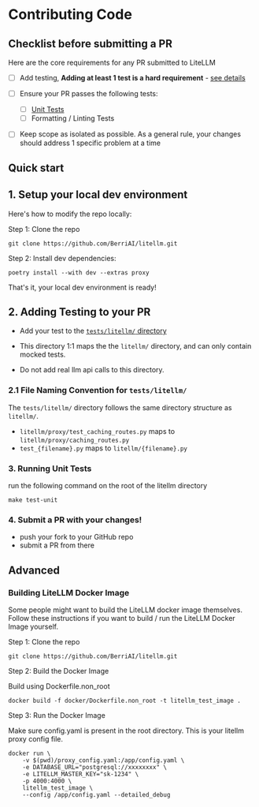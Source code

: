 # Contributing Code

## **Checklist before submitting a PR**

Here are the core requirements for any PR submitted to LiteLLM


- [ ] Add testing, **Adding at least 1 test is a hard requirement** - [see details](#2-adding-testing-to-your-pr)
- [ ] Ensure your PR passes the following tests:
    - [ ] [Unit Tests](#3-running-unit-tests)
    - [ ] Formatting / Linting Tests
- [ ] Keep scope as isolated as possible. As a general rule, your changes should address 1 specific problem at a time



## Quick start

## 1. Setup your local dev environment


Here's how to modify the repo locally:

Step 1: Clone the repo

```shell
git clone https://github.com/BerriAI/litellm.git
```

Step 2: Install dev dependencies:

```shell
poetry install --with dev --extras proxy
```

That's it, your local dev environment is ready!

## 2. Adding Testing to your PR

- Add your test to the [`tests/litellm/` directory](https://github.com/BerriAI/litellm/tree/main/tests/litellm)

- This directory 1:1 maps the the `litellm/` directory, and can only contain mocked tests.
- Do not add real llm api calls to this directory.

### 2.1 File Naming Convention for `tests/litellm/`

The `tests/litellm/` directory follows the same directory structure as `litellm/`.

- `litellm/proxy/test_caching_routes.py` maps to `litellm/proxy/caching_routes.py`
- `test_{filename}.py` maps to `litellm/{filename}.py`

### 3. Running Unit Tests

run the following command on the root of the litellm directory

```shell
make test-unit
```

### 4. Submit a PR with your changes!

- push your fork to your GitHub repo
- submit a PR from there


## Advanced
### Building LiteLLM Docker Image 

Some people might want to build the LiteLLM docker image themselves. Follow these instructions if you want to build / run the LiteLLM Docker Image yourself.

Step 1: Clone the repo

```shell
git clone https://github.com/BerriAI/litellm.git
```

Step 2: Build the Docker Image

Build using Dockerfile.non_root

```shell
docker build -f docker/Dockerfile.non_root -t litellm_test_image .
```

Step 3: Run the Docker Image

Make sure config.yaml is present in the root directory. This is your litellm proxy config file.

```shell
docker run \
    -v $(pwd)/proxy_config.yaml:/app/config.yaml \
    -e DATABASE_URL="postgresql://xxxxxxxx" \
    -e LITELLM_MASTER_KEY="sk-1234" \
    -p 4000:4000 \
    litellm_test_image \
    --config /app/config.yaml --detailed_debug
```
